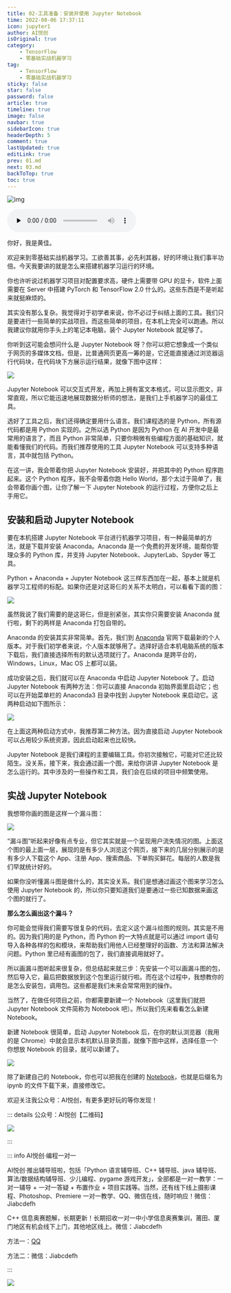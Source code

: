 ```yaml
---
title: 02-工具准备：安装并使用 Jupyter Notebook
time: 2022-08-06 17:37:11
icon: jupyter1
author: AI悦创
isOriginal: true
category: 
    - TensorFlow
    - 零基础实战机器学习
tag:
    - TensorFlow
    - 零基础实战机器学习
sticky: false
star: false
password: false
article: true
timeline: true
image: false
navbar: true
sidebarIcon: true
headerDepth: 5
comment: true
lastUpdated: true
editLink: true
prev: 01.md
next: 03.md
backToTop: true
toc: true
---
```


![img](./02.assets/a6c1e06e4b93ef9019611bfa86ccb890.jpeg)

<audio id="audio" controls="" preload="none">
      <source id="mp3" src="/零基础实战机器学习/02.mp3">
</audio>

你好，我是黄佳。

欢迎来到零基础实战机器学习。工欲善其事，必先利其器，好的环境让我们事半功倍。今天我要讲的就是怎么来搭建机器学习运行的环境。

你也许听说过机器学习项目对配置要求高，硬件上需要带 GPU 的显卡，软件上面需要在 Server 中搭建 PyTorch 和 TensorFlow 2.0 什么的。这些东西是不是听起来就挺麻烦的。

其实没有那么复杂。我觉得对于初学者来说，你不必过于纠结上面的工具。我们只是要进行一些简单的实战项目。而这些简单的项目，在本机上完全可以跑通。所以我建议你就用你手头上的笔记本电脑，装个 Jupyter Notebook 就足够了。

你听到这可能会想问什么是 Jupyter Notebook 呀？你可以把它想象成一个类似于网页的多媒体文档，但是，比普通网页更高一筹的是，它还能直接通过浏览器运行代码块，在代码块下方展示运行结果，就像下图中这样：

![](./02.assets/a38f6f907c83e1cbb30dec791ef265eb.png)

Jupyter Notebook 可以交互式开发，再加上拥有富文本格式，可以显示图文，非常直观，所以它能迅速地展现数据分析师的想法，是我们上手机器学习的最佳工具。

选好了工具之后，我们还得确定要用什么语言。我们课程选的是 Python，所有源代码都是用 Python 实现的。之所以选 Python 是因为 Python 在 AI 开发中是最常用的语言了，而且 Python 非常简单，只要你稍微有些编程方面的基础知识，就能看懂我们的代码。而我们推荐使用的工具 Jupyter Notebook 可以支持多种语言，其中就包括 Python。

在这一讲，我会带着你把 Jupyter Notebook 安装好，并把其中的 Python 程序跑起来。这个 Python 程序，我不会带着你跑 Hello World，那个太过于简单了，我会带着你画个图，让你了解一下 Jupyter Notebook 的运行过程，方便你之后上手用它。



## 安装和启动 Jupyter Notebook

要在本机搭建 Jupyter Notebook 平台进行机器学习项目，有一种最简单的方法，就是下载并安装 Anaconda。Anaconda 是一个免费的开发环境，能帮你管理众多的 Python 库，并支持 Jupyter Notebook、JupyterLab、Spyder 等工具。

Python + Anaconda + Jupyter Notebook 这三样东西加在一起，基本上就是机器学习工程师的标配。如果你还是对这哥仨的关系不太明白，可以看看下面的图：

![](./02.assets/56e2b3f30dc856867f58578db2171d72.jpg)

虽然我说了我们需要的是这哥仨，但是别紧张，其实你只需要安装 Anaconda 就行啦，剩下的两样是 Anaconda 打包自带的。

Anaconda 的安装其实非常简单。首先，我们到 [Anaconda](https://www.anaconda.com/products/distribution) 官网下载最新的个人版本。对于我们初学者来说，个人版本就够用了。选择好适合本机电脑系统的版本下载后，我们直接选择所有的默认选项就行了。Anaconda 是跨平台的，Windows，Linux，Mac OS 上都可以装。

成功安装之后，我们就可以在 Anaconda 中启动 Jupyter Notebook 了。启动 Jupyter Notebook 有两种方法：你可以直接 Anaconda 初始界面里启动它；也可以在开始菜单栏的 Anaconda3 目录中找到 Jupyter Notebook 来启动它。这两种启动如下图所示：

![](./02.assets/46cd4e2cb7d8727dd2bcb37589dfd2f2-20220806180046629.jpg)

在上面这两种启动方式中，我推荐第二种方法。因为直接启动 Jupyter Notebook 可以占用较少系统资源，因此启动起来也比较快。

Jupyter Notebook 是我们课程的主要编辑工具。你初次接触它，可能对它还比较陌生。没关系，接下来，我会通过画一个图，来给你讲讲 Jupyter Notebook 是怎么运行的。其中涉及的一些操作和工具，我们会在后续的项目中频繁使用。



## 实战 Jupyter Notebook

我想带你画的图是这样一个漏斗图：

![](./02.assets/725fc62ed91abc471f8e61e74b1bf36f-20220806180149021.png)

“漏斗图”听起来好像有点专业，但它其实就是一个呈现用户流失情况的图。上面这个图的最上面一层，展现的是有多少人浏览这个网页，接下来的几层分别展示的是有多少人下载这个 App、注册 App、搜索商品、下单购买鲜花。每层的人数是我们早就统计好的。

如果你没听懂漏斗图是做什么的，其实没关系。我们是想通过画这个图来学习怎么使用 Jupyter Notebook 的，所以你只要知道我们是要通过一些已知数据来画这个图的就行了。

**那么怎么画出这个漏斗？**

你可能会觉得我们需要写很复杂的代码，去定义这个漏斗绘图的规则。其实是不用的。因为我们用的是 Python，而 Python 的一大特点就是可以通过 import 语句导入各种各样的包和模块，来帮助我们用他人已经整理好的函数、方法和算法解决问题。Python 里已经有画图的包了，我们直接调用就好了。

所以画漏斗图听起来很复杂，但总结起来就三步：先安装一个可以画漏斗图的包，然后导入它，最后把数据放到这个包里运行就行啦。而在这个过程中，我想教你的是怎么安装包，调用包。这些都是我们未来会常常用到的操作。

当然了，在做任何项目之前，你都需要新建一个 Notebook（这里我们就把 Jupyter Notebook 文件简称为 Notebook 吧）。所以我们先来看看怎么新建 Notebook。

新建 Notebook 很简单，启动 Jupyter Notebook 后，在你的默认浏览器（我用的是 Chrome）中就会显示本机默认目录页面，就像下图中这样，选择任意一个你想放 Notebook 的目录，就可以新建了。

![](./02.assets/5bae160f13cd7dfe7a62065ce0c83174-20220806180439480.png)

除了新建自己的 Notebook，你也可以把我在创建的 [Notebook](/零基础实战机器学习/data/漏斗分析.ipynb)，也就是后缀名为 ipynb 的文件下载下来，直接修改它。













欢迎关注我公众号：AI悦创，有更多更好玩的等你发现！

::: details 公众号：AI悦创【二维码】

![](/gzh.jpg)

:::

::: info AI悦创·编程一对一

AI悦创·推出辅导班啦，包括「Python 语言辅导班、C++ 辅导班、java 辅导班、算法/数据结构辅导班、少儿编程、pygame 游戏开发」，全部都是一对一教学：一对一辅导 + 一对一答疑 + 布置作业 + 项目实践等。当然，还有线下线上摄影课程、Photoshop、Premiere 一对一教学、QQ、微信在线，随时响应！微信：Jiabcdefh

C++ 信息奥赛题解，长期更新！长期招收一对一中小学信息奥赛集训，莆田、厦门地区有机会线下上门，其他地区线上。微信：Jiabcdefh

方法一：[QQ](http://wpa.qq.com/msgrd?v=3&uin=1432803776&site=qq&menu=yes)

方法二：微信：Jiabcdefh

:::

![](/zsxq.jpg)

















